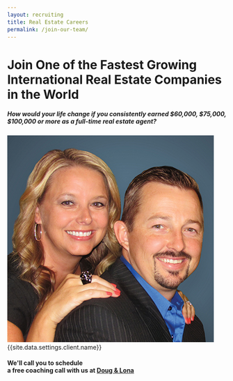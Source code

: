 ```yaml
---
layout: recruiting
title: Real Estate Careers
permalink: /join-our-team/
---
```


<div class="recruiting-page">
<h1 class="join-us">Join One of the Fastest Growing International Real Estate Companies in the World</h1>
<h5 class="join-us-subtitle">How would your life change if you consistently earned $60,000, $75,000, $100,000 or more as a full-time real estate agent?</h5>
<div class="recruiting-photo">

<span class="client-image-container">
<img src="/img/headshot.jpg" alt="{{site.data.settings.client.name}}" class="client-image"/>
</span>
<figcaption class="caption">{{site.data.settings.client.name}}</figcaption>
</div>

<h4>We'll call you to schedule<br>
a free coaching call with us at <a href="https://calendly.com/doug-lona/doug-and-lona-30-min?month=2021-09"><b>Doug & Lona</b></a></h4>

<!--
<div data-paperform-id="dougandlona"></div><script>(function() {var script = document.createElement('script'); script.src = "https://paperform.co/__embed.min.js"; document.body.appendChild(script); })()</script>
-->
